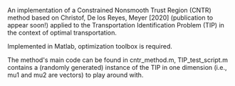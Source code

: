 An implementation of a Constrained Nonsmooth Trust Region (CNTR) method based on Christof, De los Reyes, Meyer [2020]
(publication to appear soon!) applied to the Transportation Identification Problem (TIP) in the context of optimal transportation.

Implemented in Matlab, optimization toolbox is required.

The method's main code can be found in cntr_method.m, TIP_test_script.m contains a (randomly generated) instance of the TIP in one dimension (i.e., mu1 and mu2 are vectors) to play around with.
